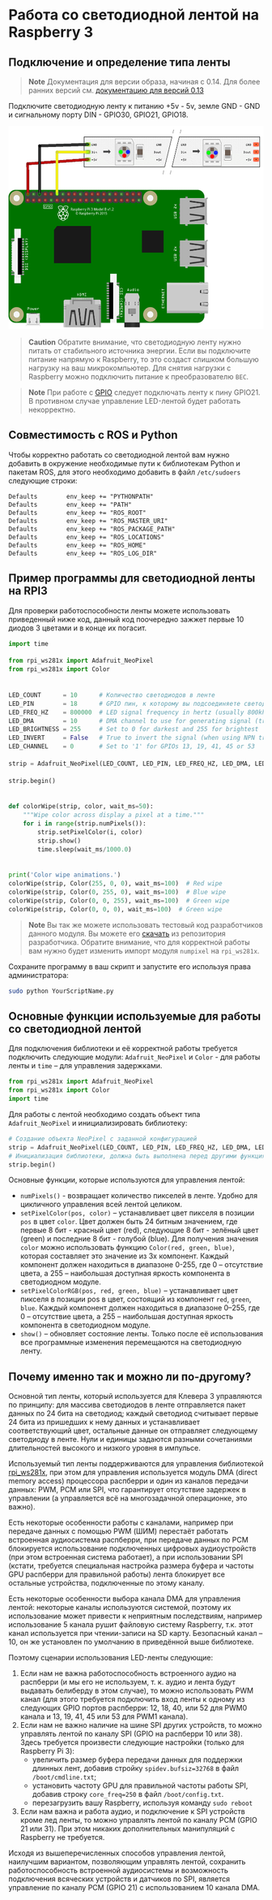 # Работа со светодиодной лентой на Raspberry 3

## Подключение и определение типа ленты

> **Note** Документация для версии образа, начиная с 0.14. Для более ранних версий см. [документацию для версий 0.13](https://github.com/CopterExpress/clever/blob/v0.13/docs/leds.md)

Подключите светодиодную ленту к питанию +5v - 5v, земле GND - GND и сигнальному порту DIN - GPIO30, GPIO21, GPIO18.

<img src="../assets/led_connection.png" height="400px" alt="leds">

> **Caution** Обратите внимание, что светодиодную ленту нужно питать от стабильного источника энергии. Если вы подключите питание напрямую к Raspberry, то это создаст слишком большую нагрузку на ваш микрокомпьютер. Для снятия нагрузки с Raspberry можно подключить питание к преобразователю `BEC`.

<!-- -->

> **Note** При работе с [GPIO](gpio.md) следует подключать ленту к пину GPIO21. В противном случае управление LED-лентой будет работать некорректно.

## Совместимость с ROS и Python

Чтобы корректно работать со светодиодной лентой вам нужно добавить в окружение необходимые пути к библиотекам Python и пакетам ROS, для этого необходимо добавить в файл `/etc/sudoers` следующие строки:

```
Defaults        env_keep += "PYTHONPATH"
Defaults        env_keep += "PATH"
Defaults        env_keep += "ROS_ROOT"
Defaults        env_keep += "ROS_MASTER_URI"
Defaults        env_keep += "ROS_PACKAGE_PATH"
Defaults        env_keep += "ROS_LOCATIONS"
Defaults        env_keep += "ROS_HOME"
Defaults        env_keep += "ROS_LOG_DIR"
```

## Пример программы для светодиодной ленты на RPI3

Для проверки работоспособности ленты можете использовать приведенный ниже код, данный код поочередно зажжет первые 10 диодов 3 цветами и в конце их погасит.

```python
import time

from rpi_ws281x import Adafruit_NeoPixel
from rpi_ws281x import Color


LED_COUNT      = 10      # Количество светодиодов в ленте
LED_PIN        = 18      # GPIO пин, к которому вы подсоединяете светодиодную ленту
LED_FREQ_HZ    = 800000  # LED signal frequency in hertz (usually 800khz)
LED_DMA        = 10      # DMA channel to use for generating signal (try 10)
LED_BRIGHTNESS = 255     # Set to 0 for darkest and 255 for brightest
LED_INVERT     = False   # True to invert the signal (when using NPN transistor level shift)
LED_CHANNEL    = 0       # Set to '1' for GPIOs 13, 19, 41, 45 or 53

strip = Adafruit_NeoPixel(LED_COUNT, LED_PIN, LED_FREQ_HZ, LED_DMA, LED_INVERT)

strip.begin()


def colorWipe(strip, color, wait_ms=50):
    """Wipe color across display a pixel at a time."""
    for i in range(strip.numPixels()):
        strip.setPixelColor(i, color)
        strip.show()
        time.sleep(wait_ms/1000.0)


print('Color wipe animations.')
colorWipe(strip, Color(255, 0, 0), wait_ms=100)  # Red wipe
colorWipe(strip, Color(0, 255, 0), wait_ms=100)  # Blue wipe
colorWipe(strip, Color(0, 0, 255), wait_ms=100)  # Green wipe
colorWipe(strip, Color(0, 0, 0), wait_ms=100)  # Green wipe
```

> **Note** Вы так же можете использовать тестовый код разработчиков данного модуля. Вы можете его [скачать](https://github.com/jgarff/rpi_ws281x/blob/master/python/examples/strandtest.py "Github разработчика") из репозитория разработчика. Обратите внимание, что для корректной работы вам нужно будет изменить импорт модуля `numpixel` на `rpi_ws281x`.

Сохраните программу в ваш скрипт и запустите его используя права администратора:

```bash
sudo python YourScriptName.py
```

## Основные функции используемые для работы со светодиодной лентой

Для подключения библиотеки и её корректной работы требуется подключить следующие модули: `Adafruit_NeoPixel` и `Color` - для работы ленты и `time` – для управления задержками.

```python
from rpi_ws281x import Adafruit_NeoPixel
from rpi_ws281x import Color
import time
```

Для работы с лентой необходимо создать объект типа `Adafruit_NeoPixel` и инициализировать библиотеку:

```python
# Создание объекта NeoPixel c заданной конфигурацией
strip = Adafruit_NeoPixel(LED_COUNT, LED_PIN, LED_FREQ_HZ, LED_DMA, LED_INVERT)
# Инициализация библиотеки, должна быть выполнена перед другими функциями
strip.begin()
```

Основные функции, которые используются для управления лентой:

+ `numPixels()` - возвращает количество пикселей в ленте. Удобно для цикличного управления всей лентой целиком.
+ `setPixelColor(pos, color)` – устанавливает цвет пикселя в позиции `pos` в цвет `color`. Цвет должен быть 24 битным значением, где первые 8 бит - красный цвет \(red\), следующие 8 бит - зелёный цвет \(green\) и последние 8 бит - голубой \(blue\). Для получения значения `color` можно использовать функцию `Color(red, green, blue)`, которая составляет это значение из 3х компонент. Каждый компонент должен находиться в диапазоне 0-255, где 0 – отсутствие цвета, а 255 – наибольшая доступная яркость компонента в светодиодном модуле.
+ `setPixelColorRGB(pos, red, green, blue)` – устанавливает цвет пикселя в позиции pos в цвет, состоящий из компонент `red`, `green`, `blue`. Каждый компонент должен находиться в диапазоне 0–255, где 0 – отсутствие цвета, а 255 – наибольшая доступная яркость компонента в светодиодном модуле.
+ `show()` – обновляет состояние ленты. Только после её использования все программные изменения перемещаются на светодиодную ленту.

## Почему именно так и можно ли по-другому?

Основной тип ленты, который используется для Клевера 3 управляются по принципу: для массива светодиодов в ленте отправляется пакет данных по 24 бита на светодиод; каждый светодиод считывает первые 24 бита из пришедших к нему данных и устанавливает соответствующий цвет, остальные данные он отправляет следующему светодиоду в ленте. Нули и единицы задаются разными сочетаниями длительностей высокого и низкого уровня в импульсе.

Используемый тип ленты поддерживаются для управления библиотекой [rpi_ws281x](https://github.com/jgarff/rpi_ws281x), при этом для управления используется модуль DMA \(direct memory access\) процессора распберри и один из каналов передачи данных: PWM, PCM или SPI, что гарантирует отсутствие задержек в управлении \(а управляется всё на многозадачной операционке, это важно\).

Есть некоторые особенности работы с каналами, например при передаче данных с помощью PWM \(ШИМ\) перестаёт работать встроенная аудиосистема распберри, при передаче данных по PCM блокируется использование подключенных цифровых аудиоустройств \(при этом встроенная система работает\), а при использовании SPI \(кстати, требуется специальная настройка размера буфера и частоты GPU распберри для правильной работы\) лента блокирует все остальные устройства, подключенные по этому каналу.

Есть некоторые особенности выбора канала DMA для управления лентой: некоторые каналы используются системой, поэтому их использование может привести к неприятным последствиям, например использование 5 канала рушит файловую систему Raspberry, т.к. этот канал используется при чтении-записи на SD карту. Безопасный канал – 10, он же установлен по умолчанию в приведённой выше библиотеке.

Поэтому сценарии использования LED-ленты следующие:

1. Если нам не важна работоспособность встроенного аудио на распберри \(и мы его не используем, т. к. аудио и лента будут выдавать белиберду в этом случае\), то можно использовать PWM канал \(для этого требуется подключить вход ленты к одному из следующих GPIO портов распберри: 12, 18, 40, или 52 для PWM0 канала и 13, 19, 41, 45 или 53 для PWM1 канала\).
2. Если нам не важно наличие на шине SPI других устройств, то можно управлять лентой по каналу SPI \(GPIO на распберри 10 или 38\).
   Здесь требуется произвести следующие настройки \(только для Raspberry Pi 3\):
   + увеличить размер буфера передачи данных для поддержки длинных лент, добавив стройку `spidev.bufsiz=32768` в файл `/boot/cmdline.txt`;
   + установить частоту GPU для правильной частоты работы SPI, добавив строку `core_freq=250` в файл `/boot/config.txt`.
   + перезагрузить вашу Raspberry, используя команду `sudo reboot`
3. Если нам важна и работа аудио, и подключение к SPI устройств кроме лед ленты, то можно управлять лентой по каналу PCM \(GPIO 21 или 31\). При этом никаких дополнительных манипуляций с Raspberry не требуется.

Исходя из вышеперечисленных способов управления лентой, наилучшим вариантом, позволяющим управлять лентой, сохранить работоспособность встроенной аудиосистемы и возможность подключения всяческих устройств и датчиков по SPI, является управление по каналу PCM \(GPIO 21\) с использованием 10 канала DMA.
